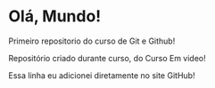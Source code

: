 # Olá, Mundo!
Primeiro repositorio do curso de Git e Github!

Repositório criado durante curso, do Curso Em video!

Essa linha eu adicionei diretamente no site GitHub!
